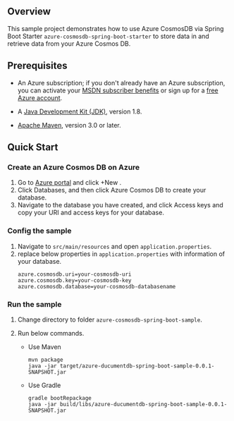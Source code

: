 ## Overview
This sample project demonstrates how to use Azure CosmosDB via Spring Boot Starter `azure-cosmosdb-spring-boot-starter` to store data in and retrieve data from your Azure Cosmos DB.

## Prerequisites

* An Azure subscription; if you don't already have an Azure subscription, you can activate your [MSDN subscriber benefits](https://azure.microsoft.com/en-us/pricing/member-offers/msdn-benefits-details/) or sign up for a [free Azure account](https://azure.microsoft.com/en-us/free/).

* A [Java Development Kit (JDK)](http://www.oracle.com/technetwork/java/javase/downloads/), version 1.8.

* [Apache Maven](http://maven.apache.org/), version 3.0 or later.

## Quick Start

### Create an Azure Cosmos DB on Azure

1. Go to [Azure portal](https://portal.azure.com/) and click +New .
2. Click Databases, and then click Azure Cosmos DB to create your database. 
3. Navigate to the database you have created, and click Access keys and copy your URI and access keys for your database.
                                                                                                                                  
### Config the sample

1. Navigate to `src/main/resources` and open `application.properties`.
2. replace below properties in `application.properties` with information of your database.
   ```properties
   azure.cosmosdb.uri=your-cosmosdb-uri
   azure.cosmosdb.key=your-cosmosdb-key
   azure.cosmosdb.database=your-cosmosdb-databasename
   ```

### Run the sample

1. Change directory to folder `azure-cosmosdb-spring-boot-sample`.
2. Run below commands. 
 
   - Use Maven 

     ```
     mvn package
     java -jar target/azure-ducumentdb-spring-boot-sample-0.0.1-SNAPSHOT.jar
     ```

   - Use Gradle 
   
     ```
     gradle bootRepackage
     java -jar build/libs/azure-ducumentdb-spring-boot-sample-0.0.1-SNAPSHOT.jar
     ```

